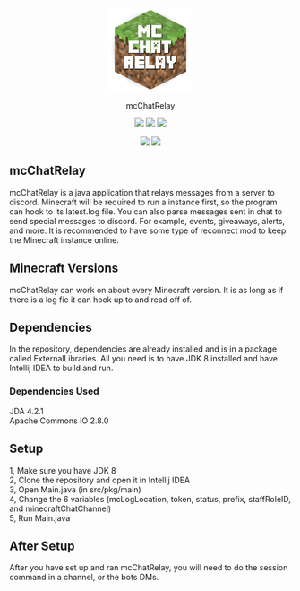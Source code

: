 <p align="center">
<img src="https://raw.githubusercontent.com/udu3324/mcChatRelay/master/src/pkg/Main/icon.png" width="150" alt="icon">
</p>
<p align="center">
	  mcChatRelay
</p>
<p align="center">
	  <img src="https://img.shields.io/badge/java-8-blue">
	  <img src="https://img.shields.io/badge/price-free-green">
	  <img src="https://img.shields.io/github/issues/udu3324/mcchatrelay">
</p>
<p align="center">
  <a href="http://forthebadge.com/"><img src="https://forthebadge.com/images/badges/as-seen-on-tv.svg"/></a>
  <a href="http://forthebadge.com/"><img src="https://forthebadge.com/images/badges/built-with-grammas-recipe.svg"/></a>
</p>
<h2>mcChatRelay</h2>
mcChatRelay is a java application that relays messages from a server to discord. Minecraft will be 
required to run a instance first, so the program can hook to its latest.log file. You can also parse 
messages sent in chat to send special messages to discord. For example, events, giveaways, alerts, 
and more. It is recommended to have some type of reconnect mod to keep the Minecraft instance online. 

<h2>Minecraft Versions</h2>
mcChatRelay can work on about every Minecraft version. It is as long as if there is a log fie it 
can hook up to and read off of. 

<h2>Dependencies</h2>
In the repository, dependencies are already installed and is in a package called ExternalLibraries. 
All you need is to have JDK 8 installed and have Intellij IDEA to build and run.

<h3>Dependencies Used</h3>
<p>
JDA 4.2.1
<br>
Apache Commons IO 2.8.0
</p>

<h2>Setup</h2>
<p>
1, Make sure you have JDK 8
<br>
2, Clone the repository and open it in Intellij IDEA
<br>
3, Open Main.java (in src/pkg/main)
<br>
4, Change the 6 variables (mcLogLocation, token, status, prefix,  staffRoleID, and minecraftChatChannel)
<br>
5, Run Main.java
</p>
<h2>After Setup</h2>
After you have set up and ran mcChatRelay, you will need to do the session command in a channel, or the bots DMs. 